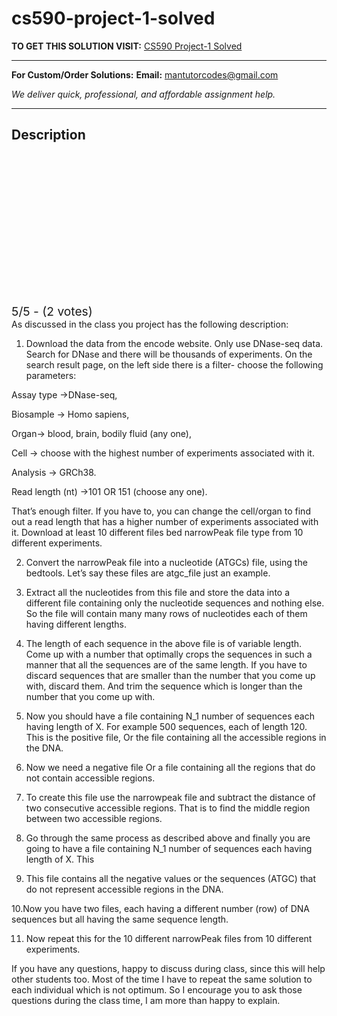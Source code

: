 # cs590-project-1-solved
**TO GET THIS SOLUTION VISIT:** [CS590 Project-1 Solved](https://mantutor.com/product/cs590-project-1-solved/)


---

**For Custom/Order Solutions:** **Email:** mantutorcodes@gmail.com  

*We deliver quick, professional, and affordable assignment help.*

---

<h2>Description</h2>



<div class="kk-star-ratings kksr-auto kksr-align-center kksr-valign-top" data-payload="{&quot;align&quot;:&quot;center&quot;,&quot;id&quot;:&quot;115164&quot;,&quot;slug&quot;:&quot;default&quot;,&quot;valign&quot;:&quot;top&quot;,&quot;ignore&quot;:&quot;&quot;,&quot;reference&quot;:&quot;auto&quot;,&quot;class&quot;:&quot;&quot;,&quot;count&quot;:&quot;2&quot;,&quot;legendonly&quot;:&quot;&quot;,&quot;readonly&quot;:&quot;&quot;,&quot;score&quot;:&quot;5&quot;,&quot;starsonly&quot;:&quot;&quot;,&quot;best&quot;:&quot;5&quot;,&quot;gap&quot;:&quot;4&quot;,&quot;greet&quot;:&quot;Rate this product&quot;,&quot;legend&quot;:&quot;5\/5 - (2 votes)&quot;,&quot;size&quot;:&quot;24&quot;,&quot;title&quot;:&quot;CS590  Project-1 Solved&quot;,&quot;width&quot;:&quot;138&quot;,&quot;_legend&quot;:&quot;{score}\/{best} - ({count} {votes})&quot;,&quot;font_factor&quot;:&quot;1.25&quot;}">

<div class="kksr-stars">

<div class="kksr-stars-inactive">
            <div class="kksr-star" data-star="1" style="padding-right: 4px">


<div class="kksr-icon" style="width: 24px; height: 24px;"></div>
        </div>
            <div class="kksr-star" data-star="2" style="padding-right: 4px">


<div class="kksr-icon" style="width: 24px; height: 24px;"></div>
        </div>
            <div class="kksr-star" data-star="3" style="padding-right: 4px">


<div class="kksr-icon" style="width: 24px; height: 24px;"></div>
        </div>
            <div class="kksr-star" data-star="4" style="padding-right: 4px">


<div class="kksr-icon" style="width: 24px; height: 24px;"></div>
        </div>
            <div class="kksr-star" data-star="5" style="padding-right: 4px">


<div class="kksr-icon" style="width: 24px; height: 24px;"></div>
        </div>
    </div>

<div class="kksr-stars-active" style="width: 138px;">
            <div class="kksr-star" style="padding-right: 4px">


<div class="kksr-icon" style="width: 24px; height: 24px;"></div>
        </div>
            <div class="kksr-star" style="padding-right: 4px">


<div class="kksr-icon" style="width: 24px; height: 24px;"></div>
        </div>
            <div class="kksr-star" style="padding-right: 4px">


<div class="kksr-icon" style="width: 24px; height: 24px;"></div>
        </div>
            <div class="kksr-star" style="padding-right: 4px">


<div class="kksr-icon" style="width: 24px; height: 24px;"></div>
        </div>
            <div class="kksr-star" style="padding-right: 4px">


<div class="kksr-icon" style="width: 24px; height: 24px;"></div>
        </div>
    </div>
</div>


<div class="kksr-legend" style="font-size: 19.2px;">
            5/5 - (2 votes)    </div>
    </div>
As discussed in the class you project has the following description:

1. Download the data from the encode website. Only use DNase-seq data. Search for DNase and there will be thousands of experiments. On the search result page, on the left side there is a filter- choose the following parameters:

Assay type -&gt;DNase-seq,

Biosample -&gt; Homo sapiens,

Organ-&gt; blood, brain, bodily fluid (any one),

Cell -&gt; choose with the highest number of experiments associated with it.

Analysis -&gt; GRCh38.

Read length (nt) -&gt;101 OR 151 (choose any one).

That’s enough filter. If you have to, you can change the cell/organ to find out a read length that has a higher number of experiments associated with it. Download at least 10 different files bed narrowPeak file type from 10 different experiments.

2. Convert the narrowPeak file into a nucleotide (ATGCs) file, using the bedtools. Let’s say these files are atgc_file just an example.

3. Extract all the nucleotides from this file and store the data into a different file containing only the nucleotide sequences and nothing else. So the file will contain many many rows of nucleotides each of them having different lengths.

4. The length of each sequence in the above file is of variable length. Come up with a number that optimally crops the sequences in such a manner that all the sequences are of the same length. If you have to discard sequences that are smaller than the number that you come up with, discard them. And trim the sequence which is longer than the number that you come up with.

5. Now you should have a file containing N_1 number of sequences each having length of X. For example 500 sequences, each of length 120. This is the positive file, Or the file containing all the accessible regions in the DNA.

6. Now we need a negative file Or a file containing all the regions that do not contain accessible regions.

7. To create this file use the narrowpeak file and subtract the distance of two consecutive accessible regions. That is to find the middle region between two accessible regions.

8. Go through the same process as described above and finally you are going to have a file containing N_1 number of sequences each having length of X. This

9. This file contains all the negative values or the sequences (ATGC) that do not represent accessible regions in the DNA.

10.Now you have two files, each having a different number (row) of DNA sequences but all having the same sequence length.

11. Now repeat this for the 10 different narrowPeak files from 10 different experiments.

If you have any questions, happy to discuss during class, since this will help other students too. Most of the time I have to repeat the same solution to each individual which is not optimum. So I encourage you to ask those questions during the class time, I am more than happy to explain.
